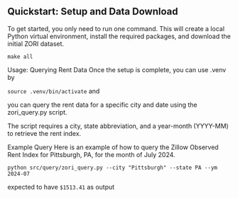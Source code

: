 ## Quickstart: Setup and Data Download

To get started, you only need to run one command. This will create a local Python virtual environment, install the required packages, and download the initial ZORI dataset.

`make all`

Usage: Querying Rent Data
Once the setup is complete, you can use .venv by 

`source .venv/bin/activate` and

you can query the rent data for a specific city and date using the zori_query.py script.

The script requires a city, state abbreviation, and a year-month (YYYY-MM) to retrieve the rent index.

Example Query
Here is an example of how to query the Zillow Observed Rent Index for Pittsburgh, PA, for the month of July 2024.

`python src/query/zori_query.py --city "Pittsburgh" --state PA --ym 2024-07`

expected to have `$1513.41` as output